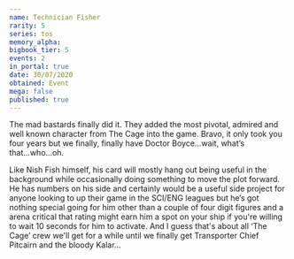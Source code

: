 ```yaml
---
name: Technician Fisher
rarity: 5
series: tos
memory_alpha:
bigbook_tier: 5
events: 2
in_portal: true
date: 30/07/2020
obtained: Event
mega: false
published: true
---
```


The mad bastards finally did it. They added the most pivotal, admired and well known character from The Cage into the game. Bravo, it only took you four years but we finally, finally have Doctor Boyce...wait, what’s that...who...oh.

Like Nish Fish himself, his card will mostly hang out being useful in the background while occasionally doing something to move the plot forward. He has numbers on his side and certainly would be a useful side project for anyone looking to up their game in the SCI/ENG leagues but he’s got nothing special going for him other than a couple of four digit figures and a arena critical that rating might earn him a spot on your ship if you're willing to wait 10 seconds for him to activate. And I guess that's about all ‘The Cage’ crew we'll get for a while until we finally get Transporter Chief Pitcairn and the bloody Kalar…
